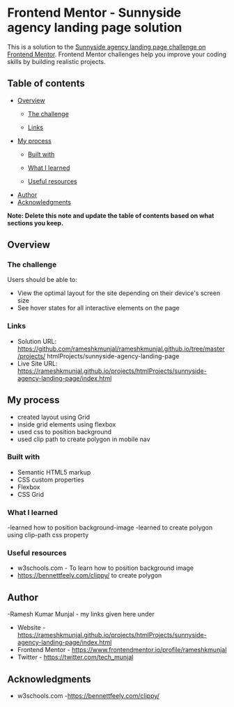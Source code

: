 # Frontend Mentor - Sunnyside agency landing page solution

This is a solution to the [Sunnyside agency landing page challenge on Frontend Mentor](https://www.frontendmentor.io/challenges/sunnyside-agency-landing-page-7yVs3B6ef). Frontend Mentor challenges help you improve your coding skills by building realistic projects.

## Table of contents

- [Overview](#overview)
  - [The challenge](#the-challenge)
  
  - [Links](#links)
- [My process](#my-process)
  - [Built with](#built-with)
  - [What I learned](#what-i-learned)
  
  - [Useful resources](#useful-resources)
- [Author](#author)
- [Acknowledgments](#acknowledgments)

**Note: Delete this note and update the table of contents based on what sections you keep.**

## Overview

### The challenge

Users should be able to:

- View the optimal layout for the site depending on their device's screen size
- See hover states for all interactive elements on the page

### Links

- Solution URL: https://github.com/rameshkmunjal/rameshkmunjal.github.io/tree/master/projects/  htmlProjects/sunnyside-agency-landing-page
- Live Site URL: https://rameshkmunjal.github.io/projects/htmlProjects/sunnyside-agency-landing-page/index.html

## My process
  - created layout using Grid
  - inside grid elements using flexbox
  - used css to position background
  - used clip path to create polygon in mobile nav

### Built with

- Semantic HTML5 markup
- CSS custom properties
- Flexbox
- CSS Grid

### What I learned

  -learned how to position background-image
  -learned to create polygon using clip-path css property



### Useful resources

- w3schools.com - To learn how to position background image
- https://bennettfeely.com/clippy/ to create polygon
 

## Author
-Ramesh Kumar Munjal - my links given here under
- Website - https://rameshkmunjal.github.io/projects/htmlProjects/sunnyside-agency-landing-page/index.html
- Frontend Mentor - https://www.frontendmentor.io/profile/rameshkmunjal
- Twitter - https://twitter.com/tech_munjal


## Acknowledgments

- w3schools.com
-https://bennettfeely.com/clippy/
